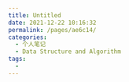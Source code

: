 ```yaml
---
title: Untitled
date: 2021-12-22 10:16:32
permalink: /pages/ae6c14/
categories:
  - 个人笔记
  - Data Structure and Algorithm
tags:
  - 
---
```

